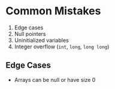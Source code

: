 # Common Mistakes

1. Edge cases
2. Null pointers
3. Uninitialized variables
4. Integer overflow (`int`, `long`, `long long`)

## Edge Cases

- Arrays can be null or have size 0
